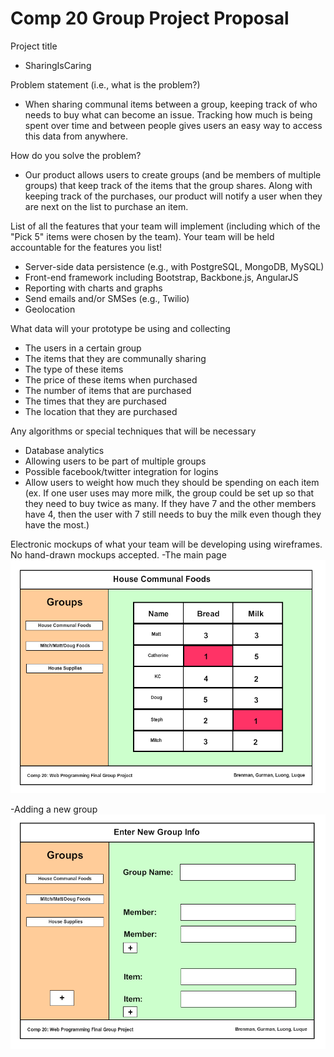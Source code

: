 Comp 20 Group Project Proposal
==============================

Project title
- SharingIsCaring

Problem statement (i.e., what is the problem?)
- When sharing communal items between a group, keeping track of who needs to buy what can become an issue. Tracking how much is being spent over time and between people gives users an easy way to access this data from anywhere.

How do you solve the problem?
- Our product allows users to create groups (and be members of multiple groups) that keep track of the items that the group shares. Along with keeping track of the purchases, our product will notify a user when they are next on the list to purchase an item.

List of all the features that your team will implement (including which of the "Pick 5" items were chosen by the team). Your team will be held accountable for the features you list!
- Server-side data persistence (e.g., with PostgreSQL, MongoDB, MySQL)
- Front-end framework including Bootstrap, Backbone.js, AngularJS
- Reporting with charts and graphs
- Send emails and/or SMSes (e.g., Twilio)
- Geolocation

What data will your prototype be using and collecting
- The users in a certain group
- The items that they are communally sharing
- The type of these items
- The price of these items when purchased
- The number of items that are purchased
- The times that they are purchased
- The location that they are purchased

Any algorithms or special techniques that will be necessary
- Database analytics
- Allowing users to be part of multiple groups
- Possible facebook/twitter integration for logins
- Allow users to weight how much they should be spending on each item (ex. If one user uses may more milk, the group could be set up so that they need to buy twice as many. If they have 7 and the other members have 4, then the user with 7 still needs to buy the milk even though they have the most.)

Electronic mockups of what your team will be developing using wireframes. No hand-drawn mockups accepted.
-The main page
![Main Page](main_wireframe.png)

-Adding a new group
![Add New Group Page](newgroup_wireframe.png)
